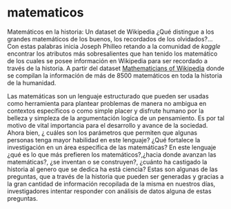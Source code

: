# matematicos
Matemáticos en la  historia: Un dataset de Wikipedia
¿Qué distingue a los grandes matemáticos de los buenos, los recordados de los olvidados?...
Con estas palabras inicia Joseph Philleo retando a la comunidad de *kaggle*  encontrar los atributos
más sobresalientes que han tenido los matemático de los cuales se posee información en Wikipedia para 
ser recordado a través de la historia. A partir del dataset [Mathematicians of Wikipedia](https://www.kaggle.com/joephilleo/mathematicians-on-wikipedia)
donde se compilan la información de más de 8500 matemáticos en toda la historia de la humanidad.

Las matemáticas son un lenguaje estructurado que pueden ser usadas como herramienta para plantear problemas de manera no 
ambigua en contextos específicos o como simple placer y disfrute humano por la belleza y simpleza de la argumentación logíca
de un pensamiento. Es por tal motivo de vital importancia para el desarrollo y avance de la sociedad. Ahora bien, ¿ cuáles son los parámetros que permiten
que algunas personas tenga mayor habilidad en este lenguaje? ¿Qué fortalece la investigación en un área especifica de las matemáticas? En este lenguaje ¿qué 
es lo que más prefieren los matemáticos?,¿hacia donde avanzan las matemáticas?, ¿se inventan o se construyen?, ¿cuánto ha castigado la historia al genero que
se dedica ha está ciencia? Estas son algunas de las preguntas, que a través de la historia que pueden ser generadas y gracias a la gran cantidad de información
recopilada de la misma en nuestros días, investigadores intentar responder con análisis de datos alguna de estas preguntas.
